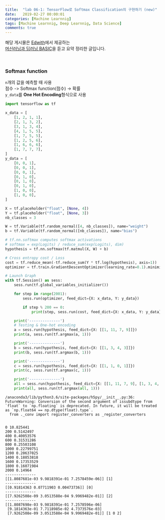 ```yaml
---
title:  "lab 06-1: TensorFlow로 Softmax Classification의 구현하기 (new)"
date:   2019-02-27 00:00:01
categories: [Machine Learnnig]
tags: [Machine Learnnig, Deep Learnnig, Data Science]
comments: true
---
```


해당 게시물은 [Edwith](https://www.edwith.org)에서 제공하는<br/>
[머신러닝과 딥러닝 BASIC](https://www.edwith.org/others26/joinLectures/9829)을 듣고 요약 정리한 글입니다.

<br/>

### Softmax function
`n`개의 값을 예측할 때 사용<br/>
점수 -> Softmax function(점수) -> 확률<br/>
`y_data`를 **One Hot Encoding**형식으로 사용


```python
import tensorflow as tf

x_data = [
    [1, 2, 1, 1],
    [2, 1, 3, 2],
    [3, 1, 3, 4],
    [4, 1, 5, 5],
    [1, 7, 5, 5],
    [1, 2, 5, 6],
    [1, 6, 6, 6],
    [1, 7, 7, 7],
]
y_data = [
    [0, 0, 1],
    [0, 0, 1],
    [0, 0, 1],
    [0, 1, 0],
    [0, 1, 0],
    [0, 1, 0],
    [1, 0, 0],
    [1, 0, 0],
]

X = tf.placeholder("float", [None, 4])
Y = tf.placeholder("float", [None, 3])
nb_classes = 3

W = tf.Variable(tf.random_normal([4, nb_classes]), name="weight")
b = tf.Variable(tf.random_normal([nb_classes]), name="bias")

# tf.nn.softmax computes softmax activations
# softmax = exp(Logits) / reduce_sum(exp(Logits), dim)
hypothesis = tf.nn.softmax(tf.matmul(X, W) + b)

# Cross entropy cost / Loss
cost = tf.reduce_mean(-tf.reduce_sum(Y * tf.log(hypothesis), axis=1))
optimizer = tf.train.GradientDescentOptimizer(learning_rate=0.1).minimize(cost)

# Launch Graph
with tf.Session() as sess:
    sess.run(tf.global_variables_initializer())

    for step in range(2001):
        sess.run(optimizer, feed_dict={X: x_data, Y: y_data})

        if step % 200 == 0:
            print(step, sess.run(cost, feed_dict={X: x_data, Y: y_data}))

    print('--------------')
    # Testing & One-hot encoding
    a = sess.run(hypothesis, feed_dict={X: [[1, 11, 7, 9]]})
    print(a, sess.run(tf.argmax(a, 1)))

    print('--------------')
    b = sess.run(hypothesis, feed_dict={X: [[1, 3, 4, 3]]})
    print(b, sess.run(tf.argmax(b, 1)))

    print('--------------')
    c = sess.run(hypothesis, feed_dict={X: [[1, 1, 0, 1]]})
    print(c, sess.run(tf.argmax(c, 1)))

    print('--------------')
    all = sess.run(hypothesis, feed_dict={X: [[1, 11, 7, 9], [1, 3, 4, 3], [1, 1, 0, 1]]})
    print(all, sess.run(tf.argmax(all, 1)))
```

    /anaconda3/lib/python3.6/site-packages/h5py/__init__.py:36: FutureWarning: Conversion of the second argument of issubdtype from `float` to `np.floating` is deprecated. In future, it will be treated as `np.float64 == np.dtype(float).type`.
      from ._conv import register_converters as _register_converters


    0 10.825441
    200 0.5142497
    400 0.40053576
    600 0.31531286
    800 0.25503108
    1000 0.22799751
    1200 0.20637025
    1400 0.18853818
    1600 0.17353529
    1800 0.16071984
    2000 0.14964
    --------------
    [[1.8087681e-03 9.9818391e-01 7.2578459e-06]] [1]
    --------------
    [[0.91814363 0.07711903 0.00473736]] [0]
    --------------
    [[7.9262508e-09 3.0513588e-04 9.9969482e-01]] [2]
    --------------
    [[1.8087698e-03 9.9818391e-01 7.2578596e-06]
     [9.1814363e-01 7.7118985e-02 4.7373576e-03]
     [7.9262508e-09 3.0513588e-04 9.9969482e-01]] [1 0 2]
